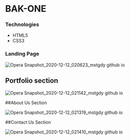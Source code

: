 # BAK-ONE

### Technologies 
- HTML5
- CSS3
 ### Landing Page 
 
 ![Opera Snapshot_2020-12-12_020623_mstgdy github io](https://user-images.githubusercontent.com/37047996/101965828-a7648400-3c1e-11eb-9177-01fd46ec512d.png)
 
 ## Portfolio section 
 
 ![Opera Snapshot_2020-12-12_021142_mstgdy github io](https://user-images.githubusercontent.com/37047996/101966063-67ea6780-3c1f-11eb-818c-b7cb73c4a0e8.png)
 
 
 ##About Us Section
 
 ![Opera Snapshot_2020-12-12_021319_mstgdy github io](https://user-images.githubusercontent.com/37047996/101966129-9f591400-3c1f-11eb-8206-ee3388b9ef88.png)


##Contact Us Section

![Opera Snapshot_2020-12-12_021410_mstgdy github io](https://user-images.githubusercontent.com/37047996/101966261-bb5cb580-3c1f-11eb-92ab-447cdb97c6d1.png)



